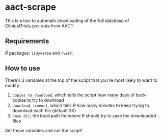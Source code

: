 # aact-scrape

This is a tool to automate downloading of the full database of
ClinicalTrials.gov data from AACT.

## Requirements

*R* packages: `tidyverse` and `rvest`.

## How to use

There's 3 variables at the top of the script that you're most likely
to want to modify:

1. `copies_to_download`, which tells the script how many days of
   back-copies to try to download
2. `download_timeout`, which tells *R* how many minutes to keep trying
   to download each file (default 30)
3. `base_dir`, the local path for where *R* should try to save the
   downloaded files

Set those variables and run the script!
